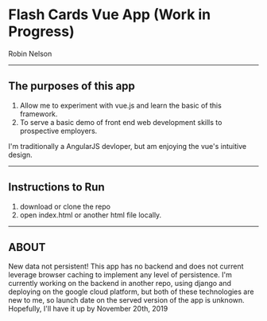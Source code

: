 # Flash Cards Vue App (Work in Progress)
Robin Nelson

-------------------

## The purposes of this app
1. Allow me to experiment with vue.js and learn the basic of this framework.
2. To serve a basic demo of front end web development skills to prospective employers.

I'm traditionally a AngularJS devloper, but am enjoying the vue's intuitive design.

--------------------

## Instructions to Run
1. download or clone the repo
2. open index.html or another html file locally.  

--------------------

## ABOUT
New data not persistent! This app has no backend and does not current leverage browser caching to implement any level of persistence.
I'm currently working on the backend in another repo, using django and deploying on the google cloud platform, 
but both of these technologies are new to me, so launch date on the served version of the app is unknown.
Hopefully, I'll have it up by November 20th, 2019